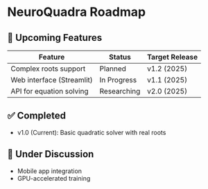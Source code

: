 # NeuroQuadra Roadmap

## 🚀 Upcoming Features
| Feature                | Status       | Target Release |
|------------------------|--------------|----------------|
| Complex roots support  | Planned      | v1.2 (2025) |
| Web interface (Streamlit) | In Progress | v1.1 (2025) |
| API for equation solving | Researching | v2.0 (2025)    |

## ✅ Completed
- v1.0 (Current): Basic quadratic solver with real roots

## 🔄 Under Discussion
- Mobile app integration
- GPU-accelerated training
